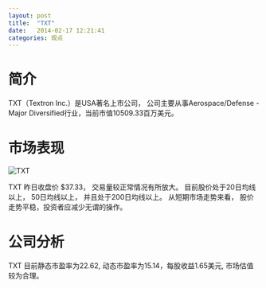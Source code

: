 ```yaml
---
layout: post
title:  "TXT"
date:   2014-02-17 12:21:41
categories: 观点
---
```


# 简介
TXT（Textron Inc.）是USA著名上市公司，
公司主要从事Aerospace/Defense - Major Diversified行业，当前市值10509.33百万美元。

# 市场表现

![TXT](http://finviz.com/chart.ashx?t=TXT&ty=c&ta=1&p=d&s=l)

TXT 昨日收盘价 $37.33，
交易量较正常情况有所放大。
目前股价处于20日均线以上，
50日均线以上，
并且处于200日均线以上。
从短期市场走势来看，
股价走势平稳，投资者应减少无谓的操作。

# 公司分析
TXT 目前静态市盈率为22.62, 动态市盈率为15.14，每股收益1.65美元,
市场估值较为合理。
